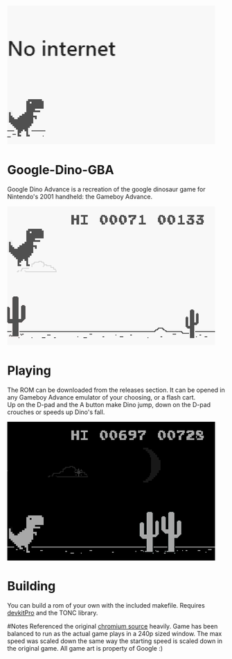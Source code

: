 ![Title Screen](readme/dino1.png) 

# Google-Dino-GBA
Google Dino Advance is a recreation of the google dinosaur game for Nintendo's 2001 handheld: the Gameboy Advance.

![Dino can jump](readme/dino2.png)

# Playing
The ROM can be downloaded from the releases section. It can be opened in any Gameboy Advance emulator of your choosing, or a flash cart.  
Up on the D-pad and the A button make Dino jump, down on the D-pad crouches or speeds up Dino's fall.

![Dino at night](readme/dino3.png)

# Building
You can build a rom of your own with the included makefile. Requires [devkitPro](https://devkitpro.org/wiki/Getting_Started) and the TONC library.

#Notes
Referenced the original [chromium source](https://source.chromium.org/chromium/chromium/src/+/master:components/neterror/resources/offline.js;l=7?q=t-rex%20package:%5Echromium$&ss=chromium) heavily.
Game has been balanced to run as the actual game plays in a 240p sized window. The max speed was scaled down the same way the starting speed is scaled down in the original game.
All game art is property of Google :)